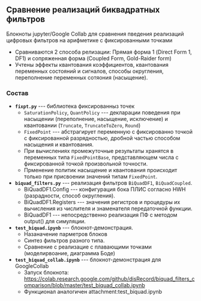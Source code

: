## Сравнение реализаций биквадратных фильтров

Блокноты jupyter/Google Collab для сравнения пведения реализаций цифровых фильтров на арифметике с фиксированными точками
* Сравниваются 2 способа релизации: Прямая форма 1 (Direct Form 1, DF1) и сопряженная форма (Coupled Form, Gold-Raider form)
* Учтены эффекты квантования коэффициентов, квантования переменных состояний и сигналов, способы округления, переполнение переменных сотяония (насыщение). 

### Состав

* **`fixpt.py`** --- библиотека фиксированныз точек
  * `SaturationPolicy`, `QuantPolicy` --- декларации поведения при насыщении (переполнение, насыщение, исключение) и квантовании (`Truncate`, `TruncateToZero`, `Round`)
  * `FixedPoint` --- абстрагирует переменную с фиксированно точкой с фиксированной разрядностью, дробной частью способом насыщения и квантования.
  * При вычислениях промежуточные результаты хранятся в переменных типа `FixedPointBase`, представляющем числа с фиксированной точкой произвольной точности.
  * Прменение политик насыщение и квантования происходит только при присвоении значений типам `FixedPoint`.
* **`biquad_filters.py`** ---  реализация фильтров `BiQuadDF1`, `BiQuadCoupled`.
  * BiQuadDF1.Config --- конфигурация бока ПЛИС согласно HWH (разрадности, способ округления).
  * BiQuadDF1.Registers --- значения регистров и процедуры их вычисления из числителя и знаменателя передаточной функции.
  * BiQuadDF1 --- непосредственно реализация ПФ с методом output() для симуляции.
* **`test_biquad.ipynb`** --- блокнот-демонстрация.
   * Назаначение парметров блоков
   * Синтез фильтров разного типа.
   * Сравнение с реализацие с плавающими точками (моделирвоание, диаграмма Боде)
* **`test_biquad_collab.ipynb`** --- блокнот-демонстрация для GoogleCollab
   * Запуск блокнота: https://colab.research.google.com/github/disRecord/biquad_filters_comparison/blob/master/test_biquad_collab.ipynb
   * Функционал аналогичен attachment:test_biquad.ipynb 
